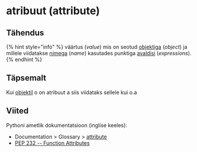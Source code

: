 # atribuut \(attribute\)

## Tähendus

{% hint style="info" %}
väärtus \(_value_\) mis on seotud [objektiga](objekt-object.md) \(_object_\) ja millele viidatakse [nimega](nimi-name.md) \(_name_\) kasutades punktiga [avaldisi](avaldis-expression.md) \(_expressions_\).
{% endhint %}

## Täpsemalt

Kui [objektil](objekt-object.md) o on atribuut a siis viidataks sellele kui o.a

## Viited

Pythoni ametlik dokumentatsioon \(inglise keeles\):

* Documentation &gt; Glossary &gt; [attribute](https://docs.python.org/3/glossary.html#term-attribute)
* [PEP 232 -- Function Attributes](https://www.python.org/dev/peps/pep-0232/)




